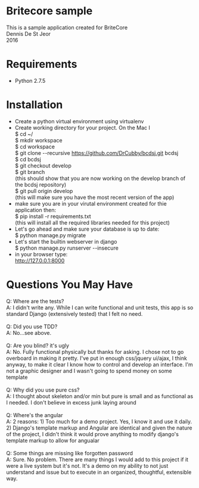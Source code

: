 # Britecore sample

This is a sample application created for BriteCore<br />
Dennis De St Jeor<br />
2016

# Requirements

* Python 2.7.5

# Installation

* Create a python virtual environment using virtualenv
* Create working directory for your project.  On the Mac I <br />
	$ cd ~/<br />
	$ mkdir workspace<br />
	$ cd workspace<br />
	$ git clone --recursive https://github.com/DrCubby/bcdsj.git bcdsj<br />
	$ cd bcdsj<br />
	$ git checkout develop<br />
	$ git branch <br />
	(this should show that you are now working on the develop branch of the bcdsj repository)<br />
	$ git pull origin develop<br />
	(this will make sure you have the most recent version of the app)<br />
* make sure you are in your virutal environment created for thie application then:<br />
	$ pip install -r requirements.txt<br />
	(this will install all the required libraries needed for this project)<br />
* Let's go ahead and make sure your database is up to date:<br />
	$ python manage.py migrate<br />
* Let's start the builtin webserver in django<br />
	$ python manage.py runserver --insecure<br />
* in your browser type:<br />
	http://127.0.0.1:8000<br />

# Questions You May Have

Q:  Where are the tests?<br />
A:  I didn't write any.  While I can write functional and unit tests, this app is so standard Django (extensively tested) that I felt no need.<br />
<br />
Q:  Did you use TDD?<br />
A:  No...see above.<br />
<br />
Q:  Are you blind?  it's ugly<br />
A:  No.  Fully functional physically but thanks for asking.  I chose not to go overboard in making it pretty.  I've put in enough css/jquery ui/ajax, I think anyway, to make it  clear I know how to control and develop an interface.  I'm not a graphic designer and I wasn't going to spend money on some template<br />
<br />
Q:  Why did you use pure css?<br />
A:  I thought about skeleton and/or min but pure is small and as functional as I needed.  I don't believe in excess junk laying around<br />
<br />
Q:  Where's the angular<br />
A:  2 reasons:  1) Too much for a demo project.  Yes, I know it and use it daily. 2) Django's template markup and Angular are identical and given the nature of the project, I didn't think it would prove anything to modify django's template markup to allow for angualar<br />
<br />
Q:  Some things are missing like forgotten password<br />
A:  Sure.  No problem.  There are many things I would add to this project if it were a live system but it's not. It's a demo on my ability to not just understand and issue but to execute in an organized, thoughtful, extensible way.





